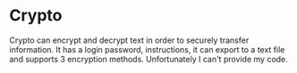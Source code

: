 # Crypto
 
 Crypto can encrypt and decrypt text in order to securely transfer information. It has a login password, instructions, it can export to a text file and supports 3 encryption methods. Unfortunately I can't provide my code.
 
